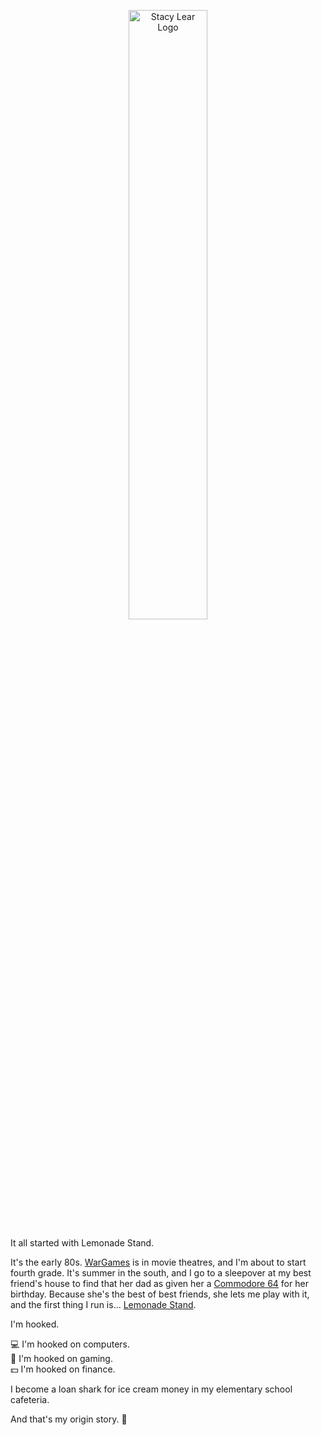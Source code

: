 <p align="center" width="100%">
<img src="https://user-images.githubusercontent.com/57073322/213937170-5dbe50fe-0014-48e2-80f7-5c04be7904bb.svg" width=50% alt="Stacy Lear Logo">
</p>

It all started with Lemonade Stand. 

It's the early 80s. <a href="https://en.wikipedia.org/wiki/WarGames">WarGames</a> is in movie theatres, and I'm about to start fourth grade. It's summer in the south, and I go to a sleepover at my best friend's house to find that her dad as given her a <a href="https://en.wikipedia.org/wiki/Commodore_64">Commodore 64</a> for her birthday. Because she's the best of best friends, she lets me play with it, and the first thing I run is... <a href="https://c64online.com/c64-games/lemonade-stand/">Lemonade Stand</a>.

I'm hooked. 

:computer: I'm hooked on computers.<br> 
:game_die: I'm hooked on gaming. <br>
:dollar: I'm hooked on finance. 

I become a loan shark for ice cream money in my elementary school cafeteria. 

And that's my origin story. :lemon:

